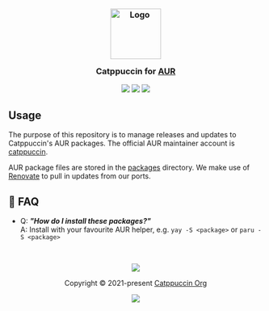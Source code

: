 <h3 align="center">
	<img src="https://raw.githubusercontent.com/catppuccin/catppuccin/main/assets/logos/exports/1544x1544_circle.png" width="100" alt="Logo"/><br/>
	<img src="https://raw.githubusercontent.com/catppuccin/catppuccin/main/assets/misc/transparent.png" height="30" width="0px"/>
	Catppuccin for <a href="https://aur.archlinux.org/">AUR</a>
	<img src="https://raw.githubusercontent.com/catppuccin/catppuccin/main/assets/misc/transparent.png" height="30" width="0px"/>
</h3>

<p align="center">
	<a href="https://github.com/catppuccin/aur-packages/stargazers"><img src="https://img.shields.io/github/stars/catppuccin/aur-packages?colorA=363a4f&colorB=b7bdf8&style=for-the-badge"></a>
	<a href="https://github.com/catppuccin/aur-packages/issues"><img src="https://img.shields.io/github/issues/catppuccin/aur-packages?colorA=363a4f&colorB=f5a97f&style=for-the-badge"></a>
	<a href="https://github.com/catppuccin/aur-packages/contributors"><img src="https://img.shields.io/github/contributors/catppuccin/aur-packages?colorA=363a4f&colorB=a6da95&style=for-the-badge"></a>
</p>

## Usage

The purpose of this repository is to manage releases and updates to Catppuccin's
AUR packages. The official AUR maintainer account is [catppuccin](https://aur.archlinux.org/account/catppuccin).

AUR package files are stored in the [packages](packages) directory. We make use
of [Renovate](https://docs.renovatebot.com/) to pull in updates from our ports.

## 🙋 FAQ

- Q: **_"How do I install these packages?"_**\
  A: Install with your favourite AUR helper, e.g. `yay -S <package>` or `paru -S <package>`

&nbsp;

<p align="center">
	<img src="https://raw.githubusercontent.com/catppuccin/catppuccin/main/assets/footers/gray0_ctp_on_line.svg?sanitize=true" />
</p>

<p align="center">
	Copyright &copy; 2021-present <a href="https://github.com/catppuccin" target="_blank">Catppuccin Org</a>
</p>

<p align="center">
	<a href="https://github.com/catppuccin/catppuccin/blob/main/LICENSE"><img src="https://img.shields.io/static/v1.svg?style=for-the-badge&label=License&message=MIT&logoColor=d9e0ee&colorA=363a4f&colorB=b7bdf8"/></a>
</p>
